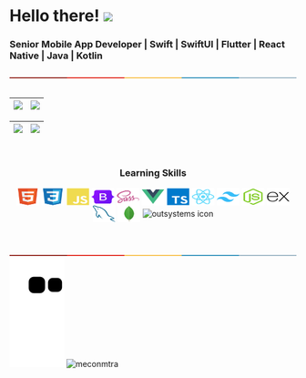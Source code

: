 <h1 align="left"> Hello there! <img src="https://i.redd.it/26s9eejm8vz51.png" width="60px"></h1>
<h3 align="left">Senior Mobile App Developer | Swift | SwiftUI | Flutter | React Native | Java | Kotlin</h3>
<div align="left">
<!-- <a href="https://www.instagram.com/williambfenlon0406" target="_blank"><img alt="All rights reserved to u/CelerSoloSpieler @ Reddit"src="https://img.shields.io/badge/-Instagram-%23E4405F?style=for-the-badge&logo=instagram&logoColor=white" target="_blank" /></a> -->
<!-- <a href = "mailto:moonshine.contact.us@gmail.com"><img src="https://img.shields.io/badge/Gmail-D14836?style=for-the-badge&logo=gmail&logoColor=white" target="_blank" /></a> -->
<!-- <a href="https://www.linkedin.com/in/william-fenlon-mobiledev/" target="_blank"><img src="https://img.shields.io/badge/-LinkedIn-%230077B5?style=for-the-badge&logo=linkedin&logoColor=white" target="_blank" /></a> -->
</div>

[![-----------------------------------------------------](https://raw.githubusercontent.com/fcsouza/fcsouza/master/.github/colored.png)](#installation)
&nbsp;
<!-- <p align="center"><img alt="All rights reserved to GameStop: Rise of the Players (https://www.behance.net/gallery/143584307/GameStop-Rise-of-the-Players)" src="https://mir-s3-cdn-cf.behance.net/project_modules/1400_opt_1/7ee23b143584307.627d1059832ae.gif" width="50%" </p> -->

| ![](https://github-readme-stats.vercel.app/api?username=mslsoftech&show_icons=true&theme=github_dark&include_all_commits=true&count_private=true) | ![](https://github-readme-stats.vercel.app/api/top-langs/?username=mslsoftech&layout=compact&langs_count=7&theme=github_dark) | 
| :-: | :-: |

| ![](https://github-profile-summary-cards.vercel.app/api/cards/profile-details?username=mslsoftech&theme=github_dark) | ![](https://github-readme-streak-stats.herokuapp.com/?user=mslsoftech&theme=github_dark&hide_format=j%20M%5B%20Y%5D&fire=DD0000&ring=52DD81&dates=52DD81&stroke=ABCFDD) |
| :-: | :-: |

&nbsp;

<div style="display: inline_block" align="center">
  <h3 align="center">Learning Skills</h3>  
  <img align="center" alt="html icon" height="30" width="40" src="https://raw.githubusercontent.com/devicons/devicon/master/icons/html5/html5-original.svg" />
  <img align="center" alt="css icon" height="30" width="40" src="https://raw.githubusercontent.com/devicons/devicon/master/icons/css3/css3-original.svg" /> 
  <img align="center" alt="js icon" height="30" width="40" src="https://raw.githubusercontent.com/devicons/devicon/master/icons/javascript/javascript-plain.svg" />
  <img align="center" alt="bootstrap icon" height="30" width="40" src="https://github.com/devicons/devicon/blob/master/icons/bootstrap/bootstrap-original.svg" />
  <img align="center" alt="sass icon" height="30" width="40" src="https://github.com/devicons/devicon/blob/master/icons/sass/sass-original.svg" />
  <img align="center" alt="vue icon" height="30" width="40" src="https://raw.githubusercontent.com/devicons/devicon/master/icons/vuejs/vuejs-original.svg" />
  <img align="center" alt="ts icon" height="30" width="40" src="https://raw.githubusercontent.com/devicons/devicon/master/icons/typescript/typescript-plain.svg" />
  <img align="center" alt="react icon" height="30" width="40" src="https://raw.githubusercontent.com/devicons/devicon/master/icons/react/react-original.svg" />  
  <img align="center" alt="tailwindcss icon" height="30" width="40" src="https://github.com/devicons/devicon/blob/master/icons/tailwindcss/tailwindcss-plain.svg" />
  <img align="center" alt="nodeJS icon" height="30" width="40" src="https://github.com/devicons/devicon/blob/master/icons/nodejs/nodejs-original.svg" />
  <img align="center" alt="express icon" height="30" width="40" src="https://github.com/devicons/devicon/blob/master/icons/express/express-original.svg" />
  <img align="center" alt="mysql icon" height="30" width="40" src="https://github.com/devicons/devicon/blob/master/icons/mysql/mysql-original.svg" />
  <img align="center" alt="mongoDB icon" height="30" width="40" src="https://github.com/devicons/devicon/blob/master/icons/mongodb/mongodb-original.svg" />
  <img align="center" alt="outsystems icon" height="30" width="30" src="https://cdn.dribbble.com/users/1169868/avatars/normal/e546fafff6f48ae43bdbc25ab2460fcb.png?1475594720" />  
</div>

&nbsp;

[![-----------------------------------------------------](https://raw.githubusercontent.com/fcsouza/fcsouza/master/.github/colored.png)](#installation)
![Snake animation](https://github.com/rodhis/rodhis/blob/output/github-contribution-grid-snake.svg)
![meconmtra](https://user-images.githubusercontent.com/97806657/150201581-ff69f5cb-c538-4baf-b80c-dac4da3320bd.gif)

